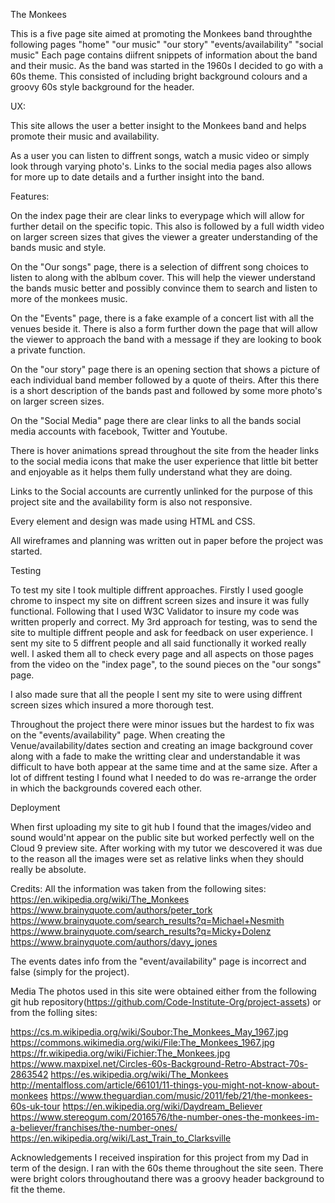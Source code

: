 The Monkees

This is a five page site aimed at promoting the Monkees band throughthe following pages
"home"
"our music"
"our story"
"events/availability"
"social music"
Each page contains diifrent snippets of information about the band and their music. As the band was started in the 1960s I decided to go with
a 60s theme. This consisted of including bright background colours and a groovy 60s style background for the header.

UX:

This site allows the user a better insight to the Monkees band and helps promote their music and availability. 

As a user you can listen to diffrent songs, watch a music video or simply look through varying photo's. Links to the social media pages also allows
for more up to date details and a further insight into the band.

Features:

On the index page their are clear links to everypage which will allow for further detail on the specific topic. This also is followed by a full width video
on larger screen sizes that gives the viewer a greater understanding of the bands music and style.

On the "Our songs" page, there is a selection of diffrent song choices to listen to along with the ablbum cover. This will help the viewer understand the bands music better 
and possibly convince them to search and listen to more of the monkees music.

On the "Events" page, there is a fake example of a concert list with all the venues beside it. There is also a form further down the page that will allow the 
viewer to approach the band with a message if they are looking to book a private function.

On the "our story" page there is an opening section that shows a picture of each individual band member followed by a quote of theirs. After this there is a short
description of the bands past and followed by some more photo's on larger screen sizes.

On the "Social Media" page there are clear links to all the bands social media accounts with facebook, Twitter and Youtube. 

There is hover animations spread throughout the site from the header links to the social media icons that make the user experience that little bit better
and enjoyable as it helps them fully understand what they are doing.

Links to the Social accounts are currently unlinked for the purpose of this project site and the availability form is also not responsive.

Every element and design was made using HTML and CSS.

All wireframes and planning was written out in paper before the project was started.

Testing

To test my site I took multiple diffrent approaches. 
Firstly I used google chrome to inspect my site on diffrent screen sizes and insure it was fully functional.
Following that  I used W3C Validator to insure my code was written properly and correct. 
My 3rd approach for testing, was to send the site to multiple diffrent people and ask for feedback on user experience. I sent my site to 5 diffrent people
and all said functionally it worked really well.
I asked them all to check every page and all aspects on those pages from the video on the "index page", to the sound pieces on the "our songs" page.

I also made sure that all the people I sent my site to were using diffrent screen sizes which insured a more thorough test.

Throughout the project there were minor issues but the hardest to fix was on the "events/availability" page. When creating the Venue/availability/dates
section and creating an image background cover along with a fade to make the writting clear and understandable it was difficult to have both appear
at the same time and at the same size. After a lot of diffrent testing I found what I needed to do was re-arrange the order in which the backgrounds
covered each other.

Deployment

When first uploading my site to git hub I found that the images/video and sound would'nt appear on the public site but worked perfectly well on the Cloud 9 preview 
site. After working with my tutor we descovered it was due to the reason all the images were set as relative links when they should really be absolute.

Credits:
All the information was taken from the following sites:
https://en.wikipedia.org/wiki/The_Monkees
https://www.brainyquote.com/authors/peter_tork
https://www.brainyquote.com/search_results?q=Michael+Nesmith
https://www.brainyquote.com/search_results?q=Micky+Dolenz
https://www.brainyquote.com/authors/davy_jones

The events dates info from the "event/availability" page is incorrect and false (simply for the project).

Media
The photos used in this site were obtained either from the following git hub repository(https://github.com/Code-Institute-Org/project-assets)
or from the folling sites:

https://cs.m.wikipedia.org/wiki/Soubor:The_Monkees_May_1967.jpg
https://commons.wikimedia.org/wiki/File:The_Monkees_1967.jpg
https://fr.wikipedia.org/wiki/Fichier:The_Monkees.jpg
https://www.maxpixel.net/Circles-60s-Background-Retro-Abstract-70s-2863542
https://es.wikipedia.org/wiki/The_Monkees
http://mentalfloss.com/article/66101/11-things-you-might-not-know-about-monkees
https://www.theguardian.com/music/2011/feb/21/the-monkees-60s-uk-tour
https://en.wikipedia.org/wiki/Daydream_Believer
https://www.stereogum.com/2016576/the-number-ones-the-monkees-im-a-believer/franchises/the-number-ones/
https://en.wikipedia.org/wiki/Last_Train_to_Clarksville

Acknowledgements
I received inspiration for this project from my Dad in term of the design. I ran with the 60s theme throughout the site seen. There were bright colors
throughoutand there was a groovy header background to fit the theme.